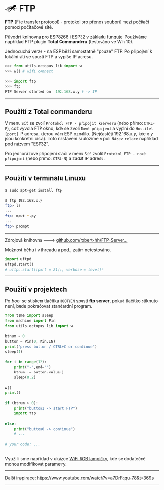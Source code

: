 # ![logo](img/logo_small.png) FTP


**FTP** (File transfer protocol) - protokol pro přenos souborů mezi počítači pomocí počítačové sítě.

Původní knihovna pro ESP8266 i ESP32 v základu funguje. 
Používáme například FTP plugin **Total Commanderu** (testováno ve Win 10).

Jednoduchá verze - na ESP běží samostatně "pouze" FTP. Po připojení k lokální síti se spustí FTP a vypíše IP adresu.


```python
>>> from utils.octopus_lib import w
>>> w() # wifi connect

>>> import ftp
>>> ftp
FTP Server started on  192.168.x.y # -> IP

```

---

## Použití z Total commanderu

V menu `Síť` se zvolí `Protokol FTP - připojit kserveru` (nebo přímo: `CTRL-F`), což vyvolá FTP okno, kde se zvolí `Nové připojení` a vyplní do `Hostilel [port]` IP adresa, kterou vám ESP oználilo. (Nejčastěji 192.168.*x.y*, kde *x y* jsou konkrétní čísla). Toto nastavení si uložíme v poli `Název relace` například pod názvem "ESP32".

Pro jednorázové připojení stačí v menu `Síť` zvolit `Protokol FTP - nové připojení` (nebo přímo: `CTRL-N`) a zadat IP adresu.

---

## Použití v terminálu Linuxu

```bash
$ sudo apt-get install ftp

$ ftp 192.168.x.y
ftp> ls
...
ftp> mput *.py
...
ftp> prompt
```

---

Zdrojová knihovna 🡒 [github.com/robert-hh/FTP-Server...](https://github.com/robert-hh/FTP-Server-for-ESP8266-ESP32-and-PYBD)

Možnost běhu i v threadu a pod., zatím netestováno.

```python
import uftpd
uftpd.start()
# uftpd.start([port = 21][, verbose = level])
```

---


## Použití v projektech

Po *boot* se stiskem tlačítka `BOOT`/`EN` spustí **ftp server**, pokud tlačítko stiknuto není, bude pokračovat standardní program.

```python
from time import sleep
from machine import Pin
from utils.octopus_lib import w

btnum = 0
button = Pin(0, Pin.IN)
print("press button / CTRL+C or continue")
sleep(1)

for i in range(12):
    print("-",end="")
    btnum += button.value()
    sleep(0.2)

w()
print()

if (btnum > 0):
    print("button1 -> start FTP")
    import ftp 
    
else:
    print("button0 -> continue")
    # ...

# your code: ...
    
```

Využili jsme například v ukázce [WiFi RGB lampičky](https://github.com/octopusengine/octopuslab/blob/master/projects/webserver1/main-www-rgb.py), kde se dodatečně mohou modifikovat parametry.

---

Další inspirace:
https://www.youtube.com/watch?v=a7DrFqqu-78&t=369s

---
